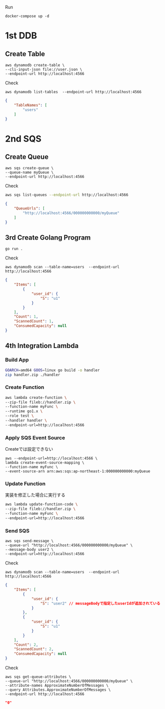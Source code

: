 Run
```
docker-compose up -d
```


# 1st DDB 
## Create Table
```shell
aws dynamodb create-table \
--cli-input-json file://user.json \
--endpoint-url http://localhost:4566
```

Check
```shell
aws dynamodb list-tables  --endpoint-url http://localhost:4566
```
```json
{
    "TableNames": [
        "users"
    ]
}
```

# 2nd SQS
## Create Queue
```shell
aws sqs create-queue \
--queue-name myQueue \
--endpoint-url http://localhost:4566
```
Check
```sh
aws sqs list-queues --endpoint-url http://localhost:4566
```
```json
{
    "QueueUrls": [
        "http://localhost:4566/000000000000/myQueue"
    ]
}
```

## 3rd Create Golang Program

```shell
go run . 
```

Check
```shell
aws dynamodb scan --table-name=users  --endpoint-url http://localhost:4566
```
```json
{
    "Items": [
        {
            "user_id": {
                "S": "u1"
            }
        }
    ],
    "Count": 1,
    "ScannedCount": 1,
    "ConsumedCapacity": null
}
```

## 4th Integration Lambda
### Build App
```sh
GOARCH=amd64 GOOS=linux go build -o handler
zip handler.zip ./handler
```

### Create Function
```sh
aws lambda create-function \
--zip-file fileb://handler.zip \
--function-name myFunc \
--runtime go1.x \
--role test \
--handler handler \
--endpoint-url=http://localhost:4566 
```
### Apply SQS Event Source
Createでは設定できない
```
aws --endpoint-url=http://localhost:4566 \
lambda create-event-source-mapping \
--function-name myFunc \
--event-source-arn arn:aws:sqs:ap-northeast-1:000000000000:myQueue
```

### Update Function
実装を修正した場合に実行する
```sh
aws lambda update-function-code \
--zip-file fileb://handler.zip \
--function-name myFunc \
--endpoint-url=http://localhost:4566 
```

### Send SQS
```shell
aws sqs send-message \
--queue-url "http://localhost:4566/000000000000/myQueue" \
--message-body user2 \
--endpoint-url=http://localhost:4566 
```

Check
```shell
aws dynamodb scan --table-name=users  --endpoint-url http://localhost:4566
```
```json
{
    "Items": [
        {
            "user_id": {
                "S": "user2" // messageBodyで指定したuserIdが追加されている
            }
        },
        {
            "user_id": {
                "S": "u1"
            }
        }
    ],
    "Count": 2,
    "ScannedCount": 2,
    "ConsumedCapacity": null
}
```

Check
```shell
aws sqs get-queue-attributes \
--queue-url "http://localhost:4566/000000000000/myQueue" \
--attribute-names ApproximateNumberOfMessages \
--query Attributes.ApproximateNumberOfMessages \
--endpoint-url http://localhost:4566
```
```json
"0"
```